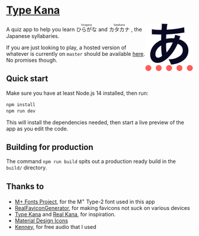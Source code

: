 # [Type Kana](https://type-kana.cass.moe/)

<img src="assets/logo-transparent.png" 
  width="128" 
  height="128" 
  align="right" 
  alt="Type Kana logo" />

A quiz app to help you learn 
<ruby>
ひらがな<rp>(</rp><rt>hiragana</rt><rp>)</rp>
</ruby>
and
<ruby>
カタカナ<rp>(</rp><rt>katakana</rt><rp>)</rp>
</ruby>, the Japanese syllabaries.

If you are just looking to play, a hosted version of whatever is currently on `master` should be available [here](https://type-kana.cass.moe/). No promises though.

## Quick start

Make sure you have at least Node.js 14 installed, then run:

```bash
npm install
npm run dev
```

This will install the dependencies needed, then start a live preview of the app as you edit the code.

## Building for production

The command `npm run build` spits out a production ready build in the `build/` directory.

## Thanks to

* [M+ Fonts Project](https://mplus-fonts.osdn.jp/), for the M<sup>+</sup> Type-2 font used in this app
* [RealFaviconGenerator](https://realfavicongenerator.net/), for making favicons not suck on various devices
* [Type Kana](https://lab.fleon.org/type-kana/) and [Real Kana](https://realkana.com/), for inspiration.
* [Material Design Icons](https://github.com/Templarian/MaterialDesign)
* [Kenney](https://www.kenney.nl/), for free audio that I used
